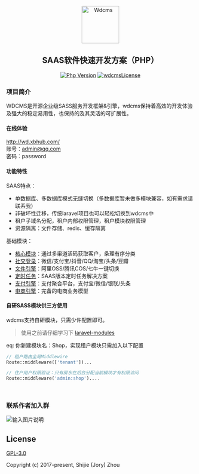 <p align="center"><a href="http://wd.xbhub.com" target="_blank" rel="noopener noreferrer"><img width="100" src="http://cdn.xbhub.com/wdcms.png" alt="Wdcms"></a></p>

<h2 align="center">SAAS软件快速开发方案（PHP）</h2>

<div align="center">

<a href="https://www.php.net"><img src="https://img.shields.io/badge/php-%3E=7.4-brightgreen.svg?maxAge=2592000" alt="Php Version"></a>
  <a href="https://github.com/mochat-cloud/mochat/blob/master/LICENSE"><img src="https://img.shields.io/badge/license-GPL3-blue" alt="wdcmsLicense"></a>

</div>

### 项目简介

WDCMS是开源企业级SASS服务开发框架&引擎，wdcms保持着高效的开发体验及强大的稳定易用性，也保持的及其灵活的可扩展性。

#### 在线体验
 
http://wd.xbhub.com/  
账号：admin@qq.com  
密码：password  

#### 功能特性

SAAS特点：
*  单数据库、多数据库模式无缝切换（多数据库暂未做多模块兼容，如有需求请联系我）
*  非破坏性迁移，传统laravel项目也可以轻松切换到wdcms中
*  租户子域名分配，租户内部权限管理，租户模块权限管理
*  资源隔离：文件存储、redis、缓存隔离

基础模块：

* [核心模块](https://gitee.com/wdcms/core-module)：通过多渠道活码获取客户，条理有序分类
* [社交登录](https://gitee.com/wdcms/social-module)：微信/支付宝/抖音/QQ/淘宝/头条/豆瓣
* [文件引擎](https://gitee.com/wdcms/file-module)：阿里OSS/腾讯COS/七牛一键切换
* [定时任务](https://gitee.com/wdcms/task-module)：SAAS版本定时任务解决方案
* [支付引擎](https://gitee.com/wdcms/payment-module)：支付聚合平台，支付宝/微信/银联/头条
* [电商引擎](https://gitee.com/wdcms/shop-module)：完备的电商业务模型

#### 自研SASS模块供三方使用

wdcms支持自研模块，只需少许配置即可。
> 使用之前请仔细学习下 [laravel-modules](https://github.com/nWidart/laravel-modules)

eq: 你新建模块名：Shop，实现租户模块只需加入以下配置
```php
// 租户路由全局Middlewire
Route::middleware(['tenant'])...

// 住户用户权限验证：只有房东在后台分配当前模块才有权限访问
Route::middleware('admin:shop')....

			
```
### 联系作者加入群

![输入图片说明](http://cdn.xbhub.com/code.jpg)

## License

[GPL-3.0](https://gitee.com/wdcms/wdcms/blob/master/LICENSE)

Copyright (c) 2017-present, Shijie (Jory) Zhou
